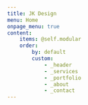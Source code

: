 ```yaml
---
title: JK Design
menu: Home
onpage_menu: true
content:
    items: @self.modular
    order:
        by: default
        custom:
            - _header
            - _services
            - _portfolio
            - _about
            - _contact
---
```

